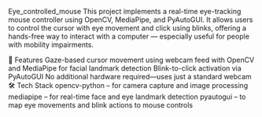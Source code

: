 Eye_controlled_mouse
This project implements a real-time eye-tracking mouse controller using OpenCV, MediaPipe, and PyAutoGUI. It allows users to control the cursor with eye movement and click using blinks, offering a hands-free way to interact with a computer — especially useful for people with mobility impairments.

🚀 Features
Gaze-based cursor movement using webcam feed with OpenCV and MediaPipe for facial landmark detection
Blink-to-click activation via PyAutoGUI
No additional hardware required—uses just a standard webcam
🛠️ Tech Stack
opencv-python – for camera capture and image processing
mediapipe – for real-time face and eye landmark detection
pyautogui – to map eye movements and blink actions to mouse controls
